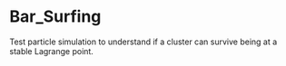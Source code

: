 # Bar_Surfing
Test particle simulation to understand if a cluster can survive being at a stable Lagrange point.
